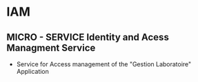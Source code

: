 # IAM
## MICRO - SERVICE Identity and Acess Managment Service
- Service for Access management of the "Gestion Laboratoire" Application

